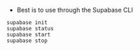 - Best is to use through the Supabase CLI 
```
supabase init 
supabase status
supabase start 
supabase stop 
```